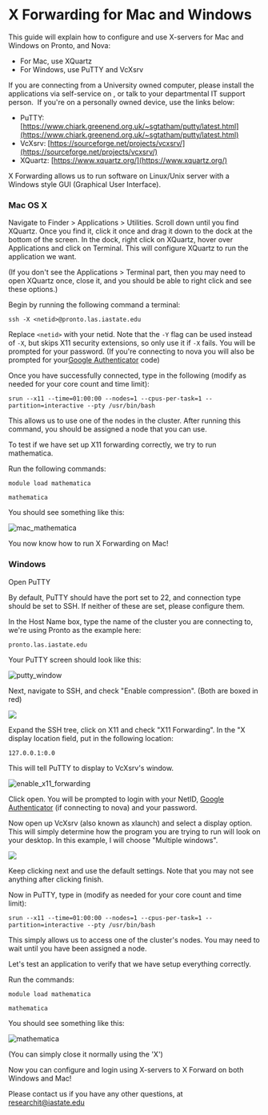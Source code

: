 # X Forwarding for Mac and Windows

This guide will explain how to configure and use X-servers for Mac and Windows on Pronto, and Nova:

* For Mac, use XQuartz
* For Windows, use PuTTY and VcXsrv

If you are connecting from a University owned computer, please install the applications via self-service on , or talk to your departmental IT support person.  If you're on a personally owned device, use the links below: 

* PuTTY: [https://www.chiark.greenend.org.uk/~sgtatham/putty/latest.html](https://www.chiark.greenend.org.uk/~sgtatham/putty/latest.html)
* VcXsrv: [https://sourceforge.net/projects/vcxsrv/](https://sourceforge.net/projects/vcxsrv/)
* XQuartz: [https://www.xquartz.org/](https://www.xquartz.org/)

X Forwarding allows us to run software on Linux/Unix server with a Windows style GUI (Graphical User Interface). 

### Mac OS X

Navigate to Finder > Applications > Utilities. Scroll down until you find XQuartz. Once you find it, click it once and drag it down to the dock at the bottom of the screen. In the dock, right click on XQuartz, hover over Applications and click on Terminal. This will configure XQuartz to run the application we want. 

(If you don't see the Applications > Terminal part, then you may need to open XQuartz once, close it, and you should be able to right click and see these options.) 

Begin by running the following command a terminal: 

```
ssh -X <netid>@pronto.las.iastate.edu
```

Replace `<netid>` with your netid. Note that the `-Y` flag can be used instead of `-X`, but skips X11 security extensions, so only use it if `-X` fails. You will be prompted for your password. (If you're connecting to nova you will also be prompted for your[Google Authenticator](https://www.hpc.iastate.edu/guides/nova/access-and-login) code)

Once you have successfully connected, type in the following (modify as needed for your core count and time limit):

```
srun --x11 --time=01:00:00 --nodes=1 --cpus-per-task=1 --partition=interactive --pty /usr/bin/bash
```

This allows us to use one of the nodes in the cluster. After running this command, you should be assigned a node that you can use.

To test if we have set up X11 forwarding correctly, we try to run mathematica.

Run the following commands:

```
module load mathematica

mathematica
```

You should see something like this:

![mac_mathematica](img/interactive_computing_mathematica_0.png "mac_mathematica")

You now know how to run X Forwarding on Mac!

### Windows

Open PuTTY

By default, PuTTY should have the port set to 22, and connection type should be set to SSH. If neither of these are set, please configure them. 

In the Host Name box, type the name of the cluster you are connecting to, we're using Pronto as the example here:

```
pronto.las.iastate.edu
```

Your PuTTY screen should look like this:

![putty_window](img/interactive_computing_putty_screen.png "This is what your PuTTY window should look like.")

Next, navigate to SSH, and check "Enable compression". (Both are boxed in red)

![](img/interactive_computing_enable_compression.png)

Expand the SSH tree, click on X11 and check "X11 Forwarding". In the "X display location field, put in the following location:

```
127.0.0.1:0.0
```

This will tell PuTTY to display to VcXsrv's window. 

![enable_x11_forwarding](img/interactive_computing_enable_x11_forwarding_0.png)

Click open. You will be prompted to login with your NetID, [Google Authenticator](https://www.hpc.iastate.edu/guides/nova/access-and-login) (if connecting to nova) and your password. 

Now open up VcXsrv (also known as xlaunch) and select a display option. This will simply determine how the program you are trying to run will look on your desktop. In this example, I will choose "Multiple windows".

![](img/interactive_computing_vcxsrv_display_0.png)

Keep clicking next and use the default settings. Note that you may not see anything after clicking finish.

Now in PuTTY, type in (modify as needed for your core count and time limit):

```
srun --x11 --time=01:00:00 --nodes=1 --cpus-per-task=1 --partition=interactive --pty /usr/bin/bash
```

This simply allows us to access one of the cluster's nodes. You may need to wait until you have been assigned a node.

Let's test an application to verify that we have setup everything correctly. 

Run the commands:

```
module load mathematica

mathematica
```
You should see something like this:

![mathematica](img/interactive_computing_mathematica.png "mathematica")

(You can simply close it normally using the 'X')

Now you can configure and login using X-servers to X Forward on both Windows and Mac!

Please contact us if you have any other questions, at [researchit@iastate.edu](mailto:researchit@iastate.edu)